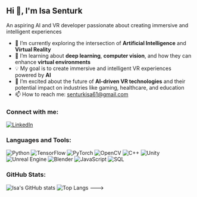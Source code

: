 ## Hi 👋, I'm Isa Senturk
An aspiring AI and VR developer passionate about creating immersive and intelligent experiences

- 🔭 I’m currently exploring the intersection of **Artificial Intelligence** and **Virtual Reality**
- 🌱 I’m learning about **deep learning**, **computer vision**, and how they can enhance **virtual environments**
- 💡 My goal is to create immersive and intelligent VR experiences powered by **AI**
- 🚀 I’m excited about the future of **AI-driven VR technologies** and their potential impact on industries like gaming, healthcare, and education
- 📫 How to reach me: senturkisa61@gmail.com

### Connect with me:
[![LinkedIn](https://img.shields.io/badge/LinkedIn-0077B5?style=for-the-badge&logo=linkedin&logoColor=white)](https://www.linkedin.com/in/isa-şentürk-7279b7267)

### Languages and Tools:
![Python](https://img.shields.io/badge/-Python-05122A?style=flat&logo=python)
![TensorFlow](https://img.shields.io/badge/-TensorFlow-05122A?style=flat&logo=tensorflow)
![PyTorch](https://img.shields.io/badge/-PyTorch-05122A?style=flat&logo=pytorch)
![OpenCV](https://img.shields.io/badge/-OpenCV-05122A?style=flat&logo=opencv)
![C++](https://img.shields.io/badge/-C++-05122A?style=flat&logo=c%2B%2B)
![Unity](https://img.shields.io/badge/-Unity-05122A?style=flat&logo=unity)
![Unreal Engine](https://img.shields.io/badge/-Unreal%20Engine-05122A?style=flat&logo=unreal-engine)
![Blender](https://img.shields.io/badge/-Blender-05122A?style=flat&logo=blender)
![JavaScript](https://img.shields.io/badge/-JavaScript-05122A?style=flat&logo=javascript)
![SQL](https://img.shields.io/badge/-SQL-05122A?style=flat&logo=mysql)

### GitHub Stats:
![Isa's GitHub stats](https://github-readme-stats.vercel.app/api?username=Senturk61&show_icons=true&theme=radical)
![Top Langs](https://github-readme-stats.vercel.app/api/top-langs/?username=Senturk61&layout=compact&theme=radical)
--->
